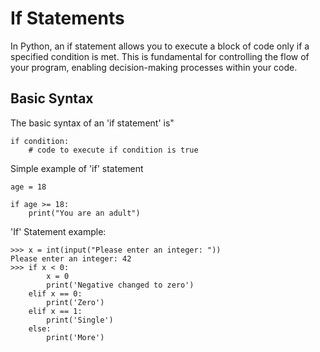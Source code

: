 # If Statements

In Python, an if statement allows you to execute a block of code only if a specified condition is met. This is fundamental for controlling the flow of your program, enabling decision-making processes within your code.

## Basic Syntax

The basic syntax of an 'if statement' is"

```
if condition:
    # code to execute if condition is true
```

Simple example of 'if' statement
```
age = 18

if age >= 18:
    print("You are an adult")
```

'If' Statement example:
```
>>> x = int(input("Please enter an integer: "))
Please enter an integer: 42
>>> if x < 0:
        x = 0
        print('Negative changed to zero')
    elif x == 0:
        print('Zero')
    elif x == 1:
        print('Single')
    else:
        print('More')
```